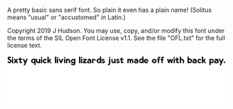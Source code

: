 A pretty basic sans serif font. So plain it even has a plain name!
(Solitus means "usual" or "accustomed" in Latin.)


Copyright 2019 J Hudson. You may use, copy, and/or modify this font 
under the terms of the SIL Open Font License v1.1. See the file 
"OFL.txt" for the full license text.


![sample](preview.png)
